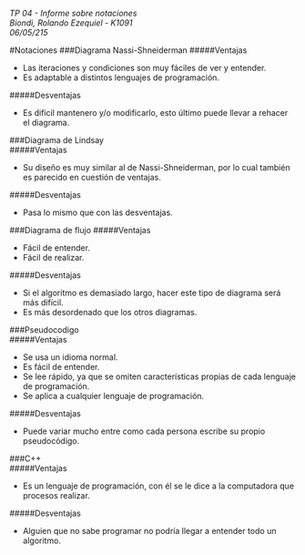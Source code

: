 _TP 04 - Informe sobre notaciones  
Biondi, Rolando Ezequiel - K1091  
06/05/215_  
  

#Notaciones
###Diagrama Nassi-Shneiderman
#####Ventajas
- Las iteraciones y condiciones son muy fáciles de ver y entender.  
- Es adaptable a distintos lenguajes de programación.  

#####Desventajas  
- Es dificil mantenero y/o modificarlo, esto último puede llevar a rehacer el diagrama.  

###Diagrama de Lindsay  
#####Ventajas
- Su diseño es muy similar al de Nassi-Shneiderman, por lo cual también es parecido en cuestión de ventajas.  

#####Desventajas
- Pasa lo mismo que con las desventajas.  

###Diagrama de flujo
#####Ventajas
- Fácil de entender.  
- Fácil de realizar.  

#####Desventajas
- Si el algoritmo es demasiado largo, hacer este tipo de diagrama será más difícil.  
- Es más desordenado que los otros diagramas.  

###Pseudocodigo  
#####Ventajas
- Se usa un idioma normal.  
- Es fácil de entender.
- Se lee rápido, ya que se omiten características propias de cada lenguaje de programación.  
- Se aplica a cualquier lenguaje de programación.  

#####Desventajas
- Puede variar mucho entre como cada persona escribe su propio pseudocódigo.  

###C++  
#####Ventajas
- Es un lenguaje de programación, con él se le dice a la computadora que procesos realizar.  

#####Desventajas
- Alguien que no sabe programar no podría llegar a entender todo un algoritmo.  
